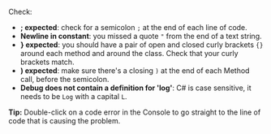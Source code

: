 Check: 

+ **; expected**: check for a semicolon `;` at the end of each line of code. 
+ **Newline in constant**: you missed a quote `"` from the end of a text string.
+ **} expected**: you should have a pair of open and closed curly brackets `{}` around each method and around the class. Check that your curly brackets match.
+ **) expected**: make sure there's a closing `)` at the end of each Method call, before the semicolon.
+ **Debug does not contain a definition for 'log'**: C# is case sensitive, it needs to be `Log` with a capital `L`.

**Tip:** Double-click on a code error in the Console to go straight to the line of code that is causing the problem.
